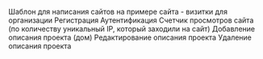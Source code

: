 Шаблон для написания сайтов на примере сайта - визитки для организации
Регистрация
Аутентификация
Счетчик просмотров сайта (по количеству уникальный IP, который заходили на сайт)
Добавление описания проекта (дом)
Редактирование описания проекта
Удаление описания проекта